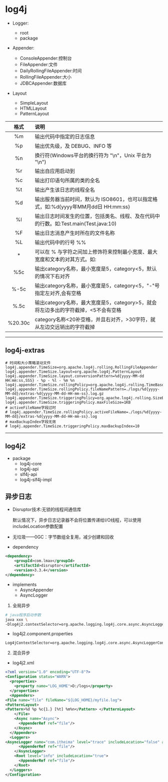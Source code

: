 # log4j

- Logger:
    - root
    - package
- Appender:
    - ConsoleAppender:控制台
    - FileAppender:文件
    - DailyRollingFileAppender:时间
    - RollingFileAppender:大小
    - JDBCAppender:数据库

- Layout
    - SimpleLayout
    - HTMLLayout
    - PatternLayout

| 格式 | 说明 |
| :-: | :- |
| %m | 输出代码中指定的日志信息 |
| %p | 输出优先级，及 DEBUG、INFO 等 |
| %n |换行符(Windows平台的换行符为 "\n"，Unix 平台为 "\n") |
| %r | 输出自应用启动到| 输出该 log 信息耗费的毫秒数 |
| %c | 输出打印语句所属的类的全名 |
| %t | 输出产生该日志的线程全名 |
| %d | 输出服务器当前时间，默认为 ISO8601，也可以指定格式，如:%d{yyyy年MM月dd日 HH:mm:ss} |
| %l | 输出日志时间发生的位置，包括类名、线程、及在代码中的行数。如:Test.main(Test.java:10) |
| %F | 输出日志消息产生时所在的文件名称 |
| %L | 输出代码中的行号 %% | 输出一个 "%" 字符 |
| * | 可以在 % 与字符之间加上修饰符来控制最小宽度、最大宽度和文本的对其方式。如: |
| %5c | 输出category名称，最小宽度是5，category<5，默认的情况下右对齐 |
| %-5c | 输出category名称，最小宽度是5，category<5，"-"号指定左对齐,会有空格 |
| %.5c | 输出category名称，最大宽度是5，category>5，就会将左边多出的字符截掉，<5不会有空格 |
| %20.30c | category名称<20补空格，并且右对齐，>30字符，就从左边交远销出的字符截掉 |


---


## log4j-extras

```properties
# 时间和大小策略滚动文件
log4j.appender.TimeSize=org.apache.log4j.rolling.RollingFileAppender
log4j.appender.TimeSize.layout=org.apache.log4j.PatternLayout
log4j.appender.TimeSize.layout.conversionPattern=%d{yyyy-MM-dd HH:mm:ss,SSS} - %p - %l - %m %n
log4j.appender.TimeSize.rollingPolicy=org.apache.log4j.rolling.TimeBasedRollingPolicy
log4j.appender.TimeSize.rollingPolicy.fileNamePattern=./logs/%d{yyyy-MM-dd}/extras-%d{yyyy-MM-dd-HH-mm-ss}.log.gz
log4j.appender.TimeSize.triggeringPolicy=org.apache.log4j.rolling.SizeBasedTriggeringPolicy
log4j.appender.TimeSize.triggeringPolicy.maxFileSize=1KB
# activeFileName字段过时
# log4j.appender.TimeSize.rollingPolicy.activeFileName=./logs/%d{yyyy-MM-dd}/extras-%d{yyyy-MM-dd-HH-mm-ss}.log
# maxBackupIndex字段无效
# log4j.appender.TimeSize.triggeringPolicy.maxBackupIndex=10
```




---

## log4j2
- package
    - log4j-core
    - log4j-api
    - slf4j-api
    - log4j-slf4j-impl



## 异步日志

- Disruptor技术:无锁的线程间通信库

    默认情况下，异步日志记录器不会将位置传递给I/O线程，可以使用includeLocation参数配置


- 无垃圾——0GC：字节数组全复用，减少创建和回收


- dependency
```xml
<dependency>
    <groupId>com.lmax</groupId>
    <artifactId>disruptor</artifactId>
    <version>3.3.4</version>
</dependency>
```


- implements
    - AsyncAppender
    - AsyncLogger

1. 全局异步

```sh
# java程序启动参数
java xxx \
-Dlog4j2.contextSelector=org.apache.logging.log4j.core.async.AsyncLoggerContextSelector
```

- log4j2.component.properties
```properties
Log4jContextSelector=org.apache.logging.log4j.core.async.AsyncLoggerContextSelector
```

2. 混合异步

- log4j2.xml
```xml
<?xml version="1.0" encoding="UTF-8"?>
<Configuration status="WARN">
  <properties>
    <property name="LOG_HOME">D:/logs</property>
  </properties>
  <Appenders>
<File name="file" fileName="${LOG_HOME}/myfile.log">
<PatternLayout>
<Pattern>%d %p %c{1.} [%t] %m%n</Pattern> </PatternLayout>
    </File>
    <Async name="Async">
      <AppenderRef ref="file"/>
    </Async>
  </Appenders>
  <Loggers>
<AsyncLogger name="com.itheima" level="trace" includeLocation="false" additivity="false">
      <AppenderRef ref="file"/>
    </AsyncLogger>
    <Root level="info" includeLocation="true">
      <AppenderRef ref="file"/>
    </Root>
  </Loggers>
</Configuration>
```
